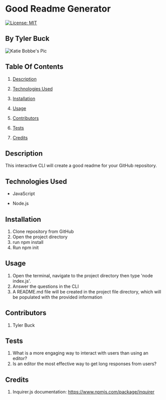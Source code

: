 # Good Readme Generator

[![License: MIT](https://img.shields.io/badge/License-MIT-yellow.svg)](https://opensource.org/licenses/MIT)
## By Tyler Buck
![Katie Bobbe's Pic](https://avatars0.githubusercontent.com/u/57814333?s=400&u=cbb62b2755a93573bf3414c3f92e10e8f1868368&v=4)

## Table Of Contents
1. [Description](#Description)

2. [Technologies Used](#Technologies-Used)

3. [Installation](#installation)

3. [Usage](#Usage)

4. [Contributors](#Contributors)

5. [Tests](#Tests)

6. [Credits](#Credits)

## Description
This interactive CLI will create a good readme for your GitHub repository.
## Technologies Used

* JavaScript
    
* Node.js
    
## Installation
1. Clone repository from GitHub
2. Open the project directory
3. run npm install
4. Run npm init

## Usage
1. Open the terminal, navigate to the project directory then type 'node index.js'.
2. Answer the questions in the CLI
3. A README.md file will be created in the project file directory, which will be populated with the provided information

## Contributors
1. Tyler Buck

## Tests
1. What is a more engaging way to interact with users than using an editor?
2. Is an editor the most effective way to get long responses from users?

## Credits 
1. Inquirer.js documentation: https://www.npmjs.com/package/inquirer

